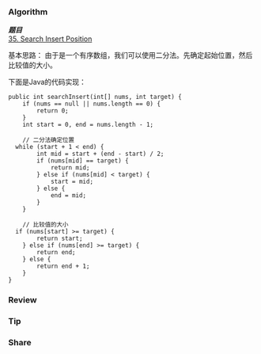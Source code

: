 ### Algorithm

 ***题目***  
[35. Search Insert Position](https://leetcode.com/problems/search-insert-position/description/) 

基本思路：
由于是一个有序数组，我们可以使用二分法。先确定起始位置，然后比较值的大小。

下面是Java的代码实现：

```
public int searchInsert(int[] nums, int target) {
    if (nums == null || nums.length == 0) {
        return 0;
    }
    int start = 0, end = nums.length - 1;

    // 二分法确定位置
  while (start + 1 < end) {
        int mid = start + (end - start) / 2;
        if (nums[mid] == target) {
            return mid;
        } else if (nums[mid] < target) {
            start = mid;
        } else {
            end = mid;
        }
    }

    // 比较值的大小
  if (nums[start] >= target) {
        return start;
    } else if (nums[end] >= target) {
        return end;
    } else {
        return end + 1;
    }
}
```

### Review


### Tip


### Share

